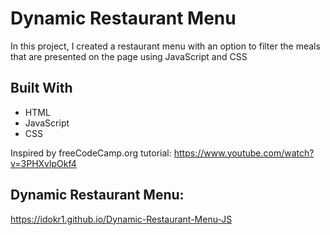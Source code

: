 # Dynamic Restaurant Menu
In this project, I created a restaurant menu with an option to filter the meals that are presented on the page using JavaScript and CSS

## Built With
- HTML
- JavaScript
- CSS

Inspired by freeCodeCamp.org tutorial: https://www.youtube.com/watch?v=3PHXvlpOkf4

## Dynamic Restaurant Menu:
https://idokr1.github.io/Dynamic-Restaurant-Menu-JS
